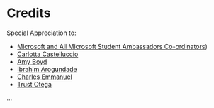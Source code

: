 # Credits

Special Appreciation to:

- [Microsoft and All Microsoft Student Ambassadors Co-ordinators](https://studentambassadors.microsoft.com/))
- [Carlotta Castelluccio](https://github.com/carlotta94c)
- [Amy Boyd](https://github.com/amynic)
- [Ibrahim Arogundade](https://www.linkedin.com/in/devarogundade/)
- [Charles Emmanuel](https://www.linkedin.com/in/charles-emmanuel-saturnin-ndiaye-a838b5148/)
- [Trust Otega](https://twitter.com/osasido)

...
